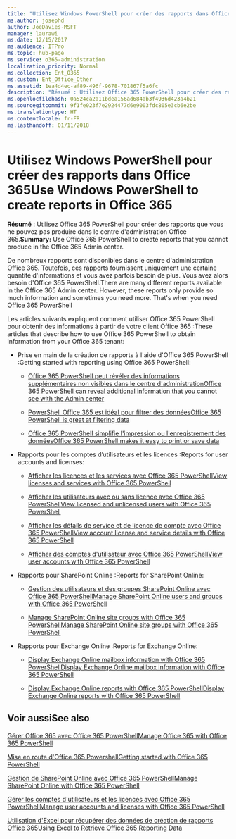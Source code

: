 ```yaml
---
title: "Utilisez Windows PowerShell pour créer des rapports dans Office 365"
ms.author: josephd
author: JoeDavies-MSFT
manager: laurawi
ms.date: 12/15/2017
ms.audience: ITPro
ms.topic: hub-page
ms.service: o365-administration
localization_priority: Normal
ms.collection: Ent_O365
ms.custom: Ent_Office_Other
ms.assetid: 1ea4d4ec-af89-496f-9678-701867f5a6fc
description: "Résumé : Utilisez Office 365 PowerShell pour créer des rapports que vous ne pouvez pas produire dans le centre d'administration Office 365."
ms.openlocfilehash: 0a524ca2a11bdea156ad684ab3f4936d423a4b21
ms.sourcegitcommit: 9f1fe023f7e2924477d6e9003fdc805e3cb6e2be
ms.translationtype: HT
ms.contentlocale: fr-FR
ms.lasthandoff: 01/11/2018
---
```

# <a name="use-windows-powershell-to-create-reports-in-office-365"></a><span data-ttu-id="25526-103">Utilisez Windows PowerShell pour créer des rapports dans Office 365</span><span class="sxs-lookup"><span data-stu-id="25526-103">Use Windows PowerShell to create reports in Office 365</span></span>

 <span data-ttu-id="25526-104">**Résumé** : Utilisez Office 365 PowerShell pour créer des rapports que vous ne pouvez pas produire dans le centre d'administration Office 365.</span><span class="sxs-lookup"><span data-stu-id="25526-104">**Summary:** Use Office 365 PowerShell to create reports that you cannot produce in the Office 365 Admin center.</span></span>
  
<span data-ttu-id="25526-p101">De nombreux rapports sont disponibles dans le centre d'administration Office 365. Toutefois, ces rapports fournissent uniquement une certaine quantité d'informations et vous avez parfois besoin de plus. Vous avez alors besoin d'Office 365 PowerShell.</span><span class="sxs-lookup"><span data-stu-id="25526-p101">There are many different reports available in the Office 365 Admin center. However, these reports only provide so much information and sometimes you need more. That's when you need Office 365 PowerShell</span></span>
  
<span data-ttu-id="25526-108">Les articles suivants expliquent comment utiliser Office 365 PowerShell pour obtenir des informations à partir de votre client Office 365 :</span><span class="sxs-lookup"><span data-stu-id="25526-108">These articles that describe how to use Office 365 PowerShell to obtain information from your Office 365 tenant:</span></span>
  
- <span data-ttu-id="25526-109">Prise en main de la création de rapports à l'aide d'Office 365 PowerShell :</span><span class="sxs-lookup"><span data-stu-id="25526-109">Getting started with reporting using Office 365 PowerShell:</span></span>
    
  - [<span data-ttu-id="25526-110">Office 365 PowerShell peut révéler des informations supplémentaires non visibles dans le centre d'administration</span><span class="sxs-lookup"><span data-stu-id="25526-110">Office 365 PowerShell can reveal additional information that you cannot see with the Admin center</span></span>](https://technet.microsoft.com/library/dn568034.aspx#reveal)
    
  - [<span data-ttu-id="25526-111">PowerShell Office 365 est idéal pour filtrer des données</span><span class="sxs-lookup"><span data-stu-id="25526-111">Office 365 PowerShell is great at filtering data</span></span>](https://technet.microsoft.com/library/dn568034.aspx#filter)
    
  - [<span data-ttu-id="25526-112">Office 365 PowerShell simplifie l'impression ou l'enregistrement des données</span><span class="sxs-lookup"><span data-stu-id="25526-112">Office 365 PowerShell makes it easy to print or save data</span></span>](https://technet.microsoft.com/library/dn568034.aspx#printsave)
    
- <span data-ttu-id="25526-113">Rapports pour les comptes d’utilisateurs et les licences :</span><span class="sxs-lookup"><span data-stu-id="25526-113">Reports for user accounts and licenses:</span></span>
    
  - [<span data-ttu-id="25526-114">Afficher les licences et les services avec Office 365 PowerShell</span><span class="sxs-lookup"><span data-stu-id="25526-114">View licenses and services with Office 365 PowerShell</span></span>](view-licenses-and-services-with-office-365-powershell.md)
    
  - [<span data-ttu-id="25526-115">Afficher les utilisateurs avec ou sans licence avec Office 365 PowerShell</span><span class="sxs-lookup"><span data-stu-id="25526-115">View licensed and unlicensed users with Office 365 PowerShell</span></span>](view-licensed-and-unlicensed-users-with-office-365-powershell.md)
    
  - [<span data-ttu-id="25526-116">Afficher les détails de service et de licence de compte avec Office 365 PowerShell</span><span class="sxs-lookup"><span data-stu-id="25526-116">View account license and service details with Office 365 PowerShell</span></span>](view-account-license-and-service-details-with-office-365-powershell.md)
    
  - [<span data-ttu-id="25526-117">Afficher des comptes d'utilisateur avec Office 365 PowerShell</span><span class="sxs-lookup"><span data-stu-id="25526-117">View user accounts with Office 365 PowerShell</span></span>](view-user-accounts-with-office-365-powershell.md)
    
- <span data-ttu-id="25526-118">Rapports pour SharePoint Online :</span><span class="sxs-lookup"><span data-stu-id="25526-118">Reports for SharePoint Online:</span></span>
    
  - <span data-ttu-id="25526-119">[Gestion des utilisateurs et des groupes SharePoint Online avec Office 365 PowerShell]((http://technet.microsoft.com/library/9680af2e-a965-4e62-92ee-da72105c7800.aspx))</span><span class="sxs-lookup"><span data-stu-id="25526-119">[Manage SharePoint Online users and groups with Office 365 PowerShell]((http://technet.microsoft.com/library/9680af2e-a965-4e62-92ee-da72105c7800.aspx))</span></span>
    
  - <span data-ttu-id="25526-120">[Manage SharePoint Online site groups with Office 365 PowerShell]((http://technet.microsoft.com/library/122f4099-c78d-4cce-bab0-4343b04596ae.aspx))</span><span class="sxs-lookup"><span data-stu-id="25526-120">[Manage SharePoint Online site groups with Office 365 PowerShell]((http://technet.microsoft.com/library/122f4099-c78d-4cce-bab0-4343b04596ae.aspx))</span></span>
    
- <span data-ttu-id="25526-121">Rapports pour Exchange Online :</span><span class="sxs-lookup"><span data-stu-id="25526-121">Reports for Exchange Online:</span></span>
    
  - <span data-ttu-id="25526-122">[Display Exchange Online mailbox information with Office 365 PowerShell]((http://technet.microsoft.com/library/13843002-56ca-4b75-81c5-84386522b01b.aspx))</span><span class="sxs-lookup"><span data-stu-id="25526-122">[Display Exchange Online mailbox information with Office 365 PowerShell]((http://technet.microsoft.com/library/13843002-56ca-4b75-81c5-84386522b01b.aspx))</span></span>
    
  - <span data-ttu-id="25526-123">[Display Exchange Online reports with Office 365 PowerShell]((http://technet.microsoft.com/library/4873a063-9fc4-4ed9-826a-6e935fef61d4.aspx))</span><span class="sxs-lookup"><span data-stu-id="25526-123">[Display Exchange Online reports with Office 365 PowerShell]((http://technet.microsoft.com/library/4873a063-9fc4-4ed9-826a-6e935fef61d4.aspx))</span></span>
    
## <a name="see-also"></a><span data-ttu-id="25526-124">Voir aussi</span><span class="sxs-lookup"><span data-stu-id="25526-124">See also</span></span>

#### 

[<span data-ttu-id="25526-125">Gérer Office 365 avec Office 365 PowerShell</span><span class="sxs-lookup"><span data-stu-id="25526-125">Manage Office 365 with Office 365 PowerShell</span></span>](manage-office-365-with-office-365-powershell.md)
  
[<span data-ttu-id="25526-126">Mise en route d'Office 365 Powershell</span><span class="sxs-lookup"><span data-stu-id="25526-126">Getting started with Office 365 PowerShell</span></span>](getting-started-with-office-365-powershell.md)
  
[<span data-ttu-id="25526-127">Gestion de SharePoint Online avec Office 365 PowerShell</span><span class="sxs-lookup"><span data-stu-id="25526-127">Manage SharePoint Online with Office 365 PowerShell</span></span>](manage-sharepoint-online-with-office-365-powershell.md)
  
[<span data-ttu-id="25526-128">Gérer les comptes d'utilisateurs et les licences avec Office 365 PowerShell</span><span class="sxs-lookup"><span data-stu-id="25526-128">Manage user accounts and licenses with Office 365 PowerShell</span></span>](manage-user-accounts-and-licenses-with-office-365-powershell.md)
  
[<span data-ttu-id="25526-129">Utilisation d'Excel pour récupérer des données de création de rapports Office 365</span><span class="sxs-lookup"><span data-stu-id="25526-129">Using Excel to Retrieve Office 365 Reporting Data</span></span>](using-excel-to-retrieve-office-365-reporting-data.md)

